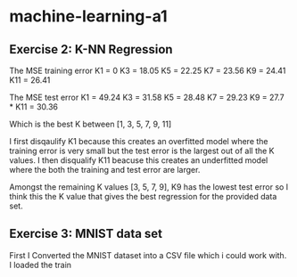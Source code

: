 # machine-learning-a1

## Exercise 2: K-NN Regression
The MSE training error
K1 = 0
K3 = 18.05
K5 = 22.25
K7 = 23.56
K9 = 24.41
K11 = 26.41

The MSE test error
K1 = 49.24
K3 = 31.58
K5 = 28.48
K7 = 29.23
K9 = 27.7 *
K11 = 30.36

Which is the best K between [1, 3, 5, 7, 9, 11]

I first disqaulify K1 because this creates an overfitted model where the training error is very small but the test error is the largest out of all the K values. I then disqualify K11 beacuse this creates an underfitted model where the both the training and test error are larger.

Amongst the remaining K values [3, 5, 7, 9], K9 has the lowest test error so I think this the K value that gives the best regression for the provided data set.


## Exercise 3: MNIST data set
First I Converted the MNIST dataset into a CSV file which i could work with. I loaded the train

